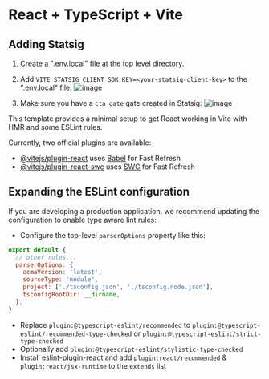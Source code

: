 # React + TypeScript + Vite

## Adding Statsig

1. Create a ".env.local" file at the top level directory.
2. Add `VITE_STATSIG_CLIENT_SDK_KEY=<your-statsig-client-key>` to the ".env.local" file.
   ![image](https://github.com/mattvpham/vite-statsig-project/assets/2607918/5c2948ef-9d16-466d-ae4a-d16df4a8d12e)

4. Make sure you have a `cta_gate` gate created in Statsig:
   ![image](https://github.com/mattvpham/vite-statsig-project/assets/2607918/9bbf1dad-6c02-4450-9072-a0b6775a1a29)


This template provides a minimal setup to get React working in Vite with HMR and some ESLint rules.

Currently, two official plugins are available:

- [@vitejs/plugin-react](https://github.com/vitejs/vite-plugin-react/blob/main/packages/plugin-react/README.md) uses [Babel](https://babeljs.io/) for Fast Refresh
- [@vitejs/plugin-react-swc](https://github.com/vitejs/vite-plugin-react-swc) uses [SWC](https://swc.rs/) for Fast Refresh

## Expanding the ESLint configuration

If you are developing a production application, we recommend updating the configuration to enable type aware lint rules:

- Configure the top-level `parserOptions` property like this:

```js
export default {
  // other rules...
  parserOptions: {
    ecmaVersion: 'latest',
    sourceType: 'module',
    project: ['./tsconfig.json', './tsconfig.node.json'],
    tsconfigRootDir: __dirname,
  },
}
```

- Replace `plugin:@typescript-eslint/recommended` to `plugin:@typescript-eslint/recommended-type-checked` or `plugin:@typescript-eslint/strict-type-checked`
- Optionally add `plugin:@typescript-eslint/stylistic-type-checked`
- Install [eslint-plugin-react](https://github.com/jsx-eslint/eslint-plugin-react) and add `plugin:react/recommended` & `plugin:react/jsx-runtime` to the `extends` list
